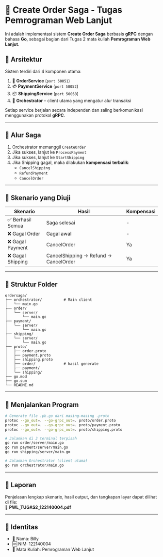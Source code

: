 # 🧠 Create Order Saga - Tugas Pemrograman Web Lanjut

Ini adalah implementasi sistem **Create Order Saga** berbasis **gRPC** dengan bahasa **Go**, sebagai bagian dari Tugas 2 mata kuliah **Pemrograman Web Lanjut**.

## 🧩 Arsitektur

Sistem terdiri dari 4 komponen utama:

1. 🛒 **OrderService** (`port 50051`)
2. 💳 **PaymentService** (`port 50052`)
3. 📦 **ShippingService** (`port 50053`)
4. 🧠 **Orchestrator** – client utama yang mengatur alur transaksi

Setiap service berjalan secara independen dan saling berkomunikasi menggunakan protokol **gRPC**.

---

## 🔄 Alur Saga

1. Orchestrator memanggil `CreateOrder`
2. Jika sukses, lanjut ke `ProcessPayment`
3. Jika sukses, lanjut ke `StartShipping`
4. Jika Shipping gagal, maka dilakukan **kompensasi terbalik**:
   - `CancelShipping`
   - `RefundPayment`
   - `CancelOrder`

---

## 🧪 Skenario yang Diuji

| Skenario               | Hasil     | Kompensasi                |
|------------------------|-----------|---------------------------|
| ✅ Berhasil Semua       | Saga selesai | -                         |
| ❌ Gagal Order          | Gagal awal | -                         |
| ❌ Gagal Payment        | CancelOrder | Ya                        |
| ❌ Gagal Shipping       | CancelShipping → Refund → CancelOrder | Ya |

---

## 📁 Struktur Folder

```
ordersaga/
├── orchestrator/          # Main client
│   └── main.go
├── order/
│   └── server/
│       └── main.go
├── payment/
│   └── server/
│       └── main.go
├── shipping/
│   └── server/
│       └── main.go
├── proto/
│   ├── order.proto
│   ├── payment.proto
│   ├── shipping.proto
│   ├── order/             # hasil generate
│   ├── payment/
│   └── shipping/
├── go.mod
├── go.sum
└── README.md
```

---

## 🚀 Menjalankan Program

```bash
# Generate file .pb.go dari masing-masing .proto
protoc --go_out=. --go-grpc_out=. proto/order.proto
protoc --go_out=. --go-grpc_out=. proto/payment.proto
protoc --go_out=. --go-grpc_out=. proto/shipping.proto

# Jalankan di 3 terminal terpisah
go run order/server/main.go
go run payment/server/main.go
go run shipping/server/main.go

# Jalankan Orchestrator (client utama)
go run orchestrator/main.go
```

---

## 📄 Laporan

Penjelasan lengkap skenario, hasil output, dan tangkapan layar dapat dilihat di file:  
📄 **PWL_TUGAS2_122140004.pdf**

---

## 🙋 Identitas

- 🧑 Nama: Billy
- 🆔 NIM: 122140004
- 🏫 Mata Kuliah: Pemrograman Web Lanjut
